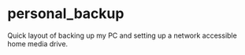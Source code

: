 # personal_backup
Quick layout of backing up my PC and setting up a network accessible home media drive.
